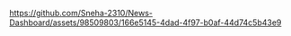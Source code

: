


https://github.com/Sneha-2310/News-Dashboard/assets/98509803/166e5145-4dad-4f97-b0af-44d74c5b43e9

